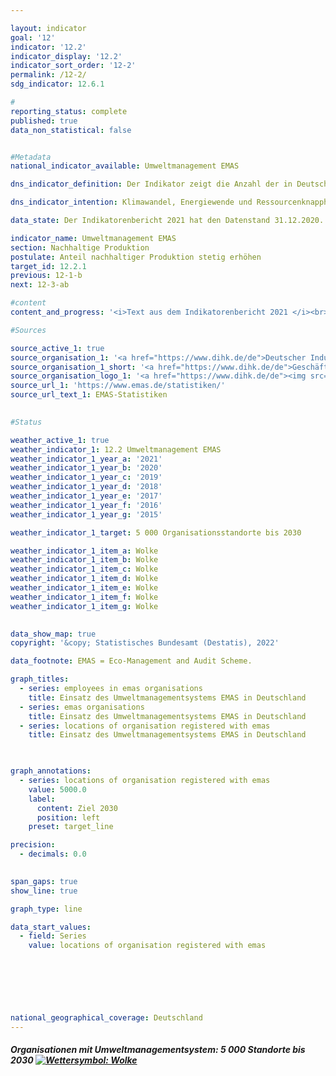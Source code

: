 ```yaml
---

layout: indicator    
goal: '12'    
indicator: '12.2'    
indicator_display: '12.2'    
indicator_sort_order: '12-2'    
permalink: /12-2/    
sdg_indicator: 12.6.1    

#
reporting_status: complete    
published: true    
data_non_statistical: false    


#Metadata    
national_indicator_available: Umweltmanagement EMAS    

dns_indicator_definition: Der Indikator zeigt die Anzahl der in Deutschland für das Umweltmanagementsystem EMAS (Eco-Management and Audit Scheme) registrierten Standorte sowohl deutscher als auch ausländischer Organisationen.    

dns_indicator_intention: Klimawandel, Energiewende und Ressourcenknappheit stellen Unternehmen vor neue Herausforderungen mit der Folge, dass sie ihre betriebswirtschaftlichen Abläufe, Strukturen und Produkte entsprechend umwelt- und ressourcenschonend gestalten müssen. Das Umweltmanagementsystem EMAS bietet ein Konzept für einen systematischen betrieblichen Umweltschutz und ist mit dem Anspruch verbunden, die Umweltleistung des Organisationsstandortes stetig zu verbessern. Deshalb lautet das Ziel, bis zum Jahr 2030 insgesamt 5 000 Organisationsstandorte für das Umweltmanagement EMAS auszuweisen.    

data_state: Der Indikatorenbericht 2021 hat den Datenstand 31.12.2020. Die Daten auf der DNS-Online Plattform werden regelmäßig aktualisiert, sodass online aktuellere Daten verfügbar sein können als im Indikatorenbericht 2021 veröffentlicht.    

indicator_name: Umweltmanagement EMAS    
section: Nachhaltige Produktion    
postulate: Anteil nachhaltiger Produktion stetig erhöhen    
target_id: 12.2.1    
previous: 12-1-b    
next: 12-3-ab    

#content     
content_and_progress: '<i>Text aus dem Indikatorenbericht 2021 </i><br>EMAS ist ein freiwilliges Instrument der Europäischen Union, das Organisationen jeder Größe und Branche dabei unterstützt, ihre Umweltleistung kontinuierlich zu verbessern. Eine EMAS-Zertifizierung impliziert dabei nicht, dass eine Organisation oder ihre Produkte per se umweltfreundlicher als vergleichbare Organisationen bzw. Produkte sind. Mit EMAS ist eine Umweltberichtspflicht (sogenannte Umwelterklärung) verbunden. Diese beinhaltet die Berichterstattung zu den wesentlichen Umweltauswirkungen des betreffenden Unternehmens sowie die Datenbereitstellung zu den Themenfeldern Energie- und Materialeffizienz, Emissionen, Wasser, Abfall und Flächenverbrauch/biologische Vielfalt. Die Umwelterklärung muss von den Organisationen jährlich – seit 2010 von kleinen und mittleren Unternehmen auf Antrag zweijährlich – aktualisiert werden. Die öffentliche Umwelterklärung sowie weitere interne Dokumente werden von unabhängigen, staatlich zugelassenen Umweltgutachterinnen und -gutachtern geprüft. Die Prüfung ist regelmäßig und dabei spätestens alle drei Jahre zu wiederholen. Organisationen, welche die Überprüfung erfolgreich bestehen und bei denen keine Umweltrechtsverstöße oder Beschwerden vorliegen, werden in das EMAS-Register eingetragen. Für die Qualitätssicherung ist der Umweltgutachterausschuss<sup>1</sup> zuständig. EMAS-Organisationen und -Standorte werden durch die zuständige Industrie- und Handelskammer oder Handwerkskammer registriert und in einer öffentlich zugänglichen Datenbank beim Deutschen Industrie- und Handelskammertag gespeichert.<br>Methodisch ist zu beachten, dass im EMAS-Register die Anzahl der Registrierungen abgebildet wird. Teilnehmenden Organisationen steht es frei, unter einer Organisationsregistrierung mehrere Standorte aufzunehmen (Sammelregistrierung) oder Standorte einzeln registrieren zu lassen. Einige Organisationen haben zum Teil auch ihre ausländischen Standorte in Deutschland registrieren lassen. Diese befinden sich ebenfalls im EMAS-Register, sind jedoch bei der hier ausgewiesenen Anzahl der EMAS-Standorte nicht enthalten.<br>Im Jahr 2019 waren in Deutschland 2 176 EMAS-Standorte registriert. Dies entspricht einer Erhöhung um 11&nbsp;% gegenüber 2005. Betrachtet man die Entwicklung der letzten fünf Jahre, so hat sich der Indikator im Durchschnitt leicht in Richtung des Ziels entwickelt. Bei gleichbleibender Entwicklung würde das Ziel für 2030 allerdings deutlich verfehlt werden.<br>Die Anzahl der Beschäftigten in den registrierten Organisationen betrug im Jahr 2019 insgesamt 988 401 Personen. Dies entsprach einer Erhöhung von 2,8&nbsp;% gegenüber 2005.<br>Die 2 176 im Jahr 2019 registrieren EMAS-Standorte gehörten insgesamt 1 150 deutschen Organisationen an und einer Organisation mit Sitz im Ausland. Die Zahl der deutschen Organisationen ist seit 2005 um 22,9&nbsp;% gesunken. Darüber hinaus waren die Organisationen im Jahr 2019 sehr heterogen auf das Bundesgebiet verteilt. Die meisten waren in Baden-Württemberg (347) und Bayern (288) angesiedelt, gefolgt von Nordrhein-Westfalen (105). In Mecklenburg-Vorpommern gab es dagegen nur zwei registrierte Organisationen. Die Verteilung nach Wirtschaftsbereichen im Jahr 2019 gestaltete sich wie folgt: 38,3&nbsp;% der deutschen Organisationen gehörten dem Verarbeitenden Gewerbe, 9,4&nbsp;% der Erbringung von sonstigen Dienstleistungen, 8,0&nbsp;% dem Bereich Erziehung und Unterricht sowie 7,6&nbsp;% dem Gastgewerbe an. Zu beachten ist, dass die Organisationen teilweise mehreren Wirtschaftsbereichen zugeordnet sind.<br><small><sup>1</sup>Der Umweltgutachterausschuss ist ein unabhängiges Beratungsgremium des Bundesministeriums für Umwelt, Naturschutz und nukleare Sicherheit.</small>'    

#Sources    

source_active_1: true
source_organisation_1: '<a href="https://www.dihk.de/de">Deutscher Industrie- und Handelskammertag e. V.</a>'
source_organisation_1_short: '<a href="https://www.dihk.de/de">Geschäftsstelle des Umweltgutachterausschusses auf Basis von Daten des Deutscher Industrie- und Handelskammertages e.V. (DIHK)</a>'
source_organisation_logo_1: '<a href="https://www.dihk.de/de"><img src="https://g205sdgs.github.io/sdg-indicators/public/logos/dihk.png" alt="Deutscher Industrie- und Handelskammertag e. V." title=" Klicken Sie hier um zur Homepage der Organisation Deutscher Industrie- und Handelskammertag e. V. zu gelangen." style="height:60px; width:148px; border: transparent"/></a>'
source_url_1: 'https://www.emas.de/statistiken/'
source_url_text_1: EMAS-Statistiken
    

#Status    

weather_active_1: true
weather_indicator_1: 12.2 Umweltmanagement EMAS
weather_indicator_1_year_a: '2021'
weather_indicator_1_year_b: '2020'
weather_indicator_1_year_c: '2019'
weather_indicator_1_year_d: '2018'
weather_indicator_1_year_e: '2017'
weather_indicator_1_year_f: '2016'
weather_indicator_1_year_g: '2015'

weather_indicator_1_target: 5 000 Organisationsstandorte bis 2030

weather_indicator_1_item_a: Wolke
weather_indicator_1_item_b: Wolke
weather_indicator_1_item_c: Wolke
weather_indicator_1_item_d: Wolke
weather_indicator_1_item_e: Wolke
weather_indicator_1_item_f: Wolke
weather_indicator_1_item_g: Wolke
    

data_show_map: true    
copyright: '&copy; Statistisches Bundesamt (Destatis), 2022'    

data_footnote: EMAS = Eco-Management and Audit Scheme.    

graph_titles: 
  - series: employees in emas organisations
    title: Einsatz des Umweltmanagementsystems EMAS in Deutschland
  - series: emas organisations
    title: Einsatz des Umweltmanagementsystems EMAS in Deutschland
  - series: locations of organisation registered with emas
    title: Einsatz des Umweltmanagementsystems EMAS in Deutschland    

    

graph_annotations:
  - series: locations of organisation registered with emas
    value: 5000.0
    label:
      content: Ziel 2030
      position: left
    preset: target_line    

precision: 
  - decimals: 0.0
        

span_gaps: true    
show_line: true    

graph_type: line    

data_start_values: 
  - field: Series
    value: locations of organisation registered with emas    

    

    

        

national_geographical_coverage: Deutschland    
---
```



<div>
  <div class="my-header">
    <h5>Organisationen mit Umweltmanagementsystem: 5 000 Standorte bis 2030
      <a href="http://www.dnsUpgradeEnvironment.github.io/dns-indicators/status"><img src="https://g205sdgs.github.io/sdg-indicators/public/Wettersymbole/Wolke.png" title="Der Indikator entwickelt sich zwar in die gewünschte Richtung auf das Ziel zu, bei Fortsetzung der Entwicklung würde das Ziel im Zieljahr aber um mehr als 20 % der Differenz zwischen Zielwert und aktuellem Wert verfehlt." alt="Wettersymbol: Wolke"/>
      </a>
    </h5>
  </div>
  <div class="my-header-note">
  </div>
</div>